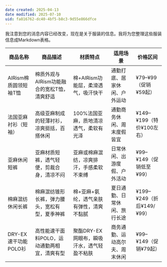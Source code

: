 ```yaml
---
date created: 2025-04-13
date modified: 2025-07-10
uid: fa816762-dc40-4bf5-b8c3-9d55e866dfce
---
```


我注意到您的消息内容已经改变，现在是关于服装的信息。我将为您整理这些服装信息成Markdown表格。

| 商品名称            | 商品描述                      | 材质特点                     | 适用场景            | 价格区间                  |
| --------------- | ------------------------- | ------------------------ | --------------- | --------------------- |
| AIRism棉质圆领短袖T恤  | 棉质外观与AIRism功能融合的宽松T恤，清爽舒适 | 棉+AIRism功能层，柔滑透气，吸汗快干    | 通勤打底、居家休闲、户外运动  | ¥79–¥99（促销¥59起）|
| 法国亚麻衬衫（短袖）| 高级亚麻制成的轻薄衬衫，凉爽挺括，百搭休闲     | 100%法国亚麻，质地清凉透气，柔软有光泽    | 通勤商务休闲、周末度假皆宜   | ¥149–¥199（特价¥100左右）|
| 亚麻休闲短裤          | 亚麻材质短裤，透气轻便，剪裁合身，清凉不闷     | 亚麻或棉麻混纺，凉爽排汗，手感柔软不束缚     | 日常休闲、出游度假、户外活动  | ¥99–¥149（促销低至¥99）|
| 棉麻混纺休闲长裤        | 棉麻混纺锥形长裤，弹力腰头，宽松有型，夏季神裤   | 棉+亚麻+氨纶，透气亲肤有弹性，清爽不黏腻    | 夏日通勤、日常休闲、旅行长途  | ¥199–¥249（折后¥149/¥99）|
| DRY-EX速干功能POLO衫 | 高性能速干面料POLO，运动通勤两相宜，清爽有型  | 聚酯DRY-EX网眼布，瞬吸汗水，透气轻盈不粘肤 | 商务通勤、运动高尔夫、周末休闲 | ¥99–¥149（促销¥79起）|
